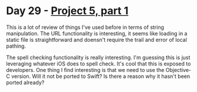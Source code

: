# Day 29 - [Project 5, part 1](https://www.hackingwithswift.com/100/swiftui/29)

This is a lot of review of things I've used before in terms of string manipulation. The URL functionality is interesting, it seems like loading in a static file is straightforward and doensn't require the trail and error of local pathing.

The spell checking functionality is really interesting. I'm guessing this is just leveraging whatever iOS does to spell check. It's cool that this is exposed to developers. One thing I find interesting is that we need to use the Objective-C version. Will it not be ported to Swift? Is there a reason why it hasn't been ported already?
